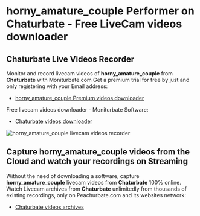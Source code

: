 # horny_amature_couple Performer on Chaturbate - Free LiveCam videos downloader

## Chaturbate Live Videos Recorder

Monitor and record livecam videos of **horny_amature_couple** from **Chaturbate** with Moniturbate.com
Get a premium trial for free by just and only registering with your Email address:
* [horny_amature_couple Premium videos downloader](https://moniturbate.com/request-demo-licence-key.html)

Free livecam videos downloader - Moniturbate Software:
* [Chaturbate videos downloader](https://moniturbate.com/moniturbate-download-software.html)

![horny_amature_couple livecam videos recorder](https://peachurnet.com/templates/moniturbate-software.png)


## Capture horny_amature_couple videos from the Cloud and watch your recordings on Streaming

Without the need of downloading a software, capture **horny_amature_couple** livecam videos from **Chaturbate** 100% online.
Watch Livecam archives from **Chaturbate** unlimitedly from thousands of existing recordings, only on Peachurbate.com and its websites network:
* [Chaturbate videos archives](https://peachurnet.com/)